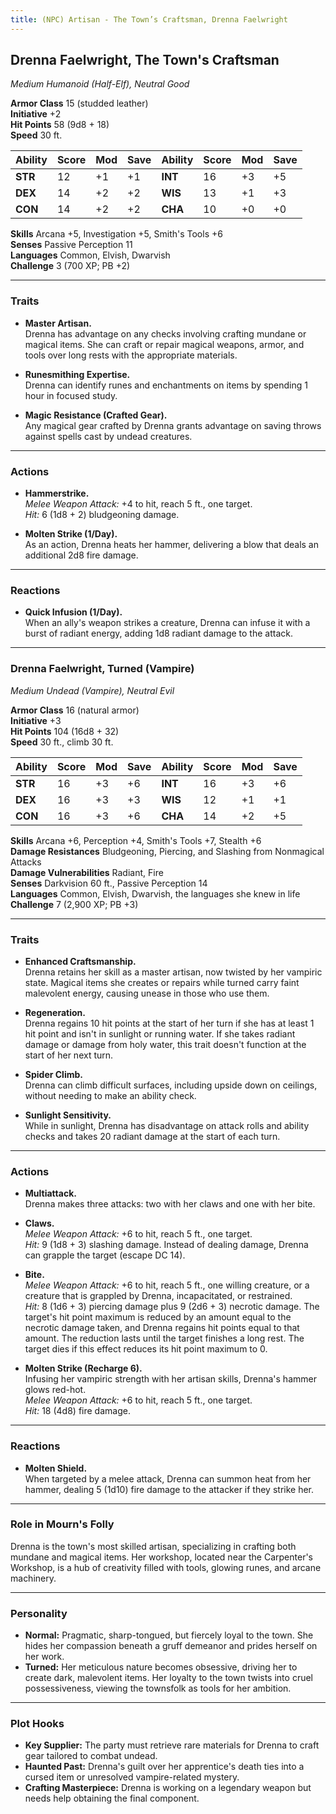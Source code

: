 ```yaml
---
title: (NPC) Artisan - The Town’s Craftsman, Drenna Faelwright
---
```



## **Drenna Faelwright, The Town's Craftsman**

_Medium Humanoid (Half-Elf), Neutral Good_

**Armor Class** 15 (studded leather)  
**Initiative** +2  
**Hit Points** 58 (9d8 + 18)  
**Speed** 30 ft.

|Ability|Score|Mod|Save|Ability|Score|Mod|Save|
|---|---|---|---|---|---|---|---|
|**STR**|12|+1|+1|**INT**|16|+3|+5|
|**DEX**|14|+2|+2|**WIS**|13|+1|+3|
|**CON**|14|+2|+2|**CHA**|10|+0|+0|

**Skills** Arcana +5, Investigation +5, Smith's Tools +6  
**Senses** Passive Perception 11  
**Languages** Common, Elvish, Dwarvish  
**Challenge** 3 (700 XP; PB +2)

---

### **Traits**

- **Master Artisan.**  
    Drenna has advantage on any checks involving crafting mundane or magical items. She can craft or repair magical weapons, armor, and tools over long rests with the appropriate materials.
    
- **Runesmithing Expertise.**  
    Drenna can identify runes and enchantments on items by spending 1 hour in focused study.
    
- **Magic Resistance (Crafted Gear).**  
    Any magical gear crafted by Drenna grants advantage on saving throws against spells cast by undead creatures.
    

---

### **Actions**

- **Hammerstrike.**  
    _Melee Weapon Attack:_ +4 to hit, reach 5 ft., one target.  
    _Hit:_ 6 (1d8 + 2) bludgeoning damage.
    
- **Molten Strike (1/Day).**  
    As an action, Drenna heats her hammer, delivering a blow that deals an additional 2d8 fire damage.
    

---

### **Reactions**

- **Quick Infusion (1/Day).**  
    When an ally's weapon strikes a creature, Drenna can infuse it with a burst of radiant energy, adding 1d8 radiant damage to the attack.

---

### **Drenna Faelwright, Turned (Vampire)**

_Medium Undead (Vampire), Neutral Evil_

**Armor Class** 16 (natural armor)  
**Initiative** +3  
**Hit Points** 104 (16d8 + 32)  
**Speed** 30 ft., climb 30 ft.

|Ability|Score|Mod|Save|Ability|Score|Mod|Save|
|---|---|---|---|---|---|---|---|
|**STR**|16|+3|+6|**INT**|16|+3|+6|
|**DEX**|16|+3|+3|**WIS**|12|+1|+1|
|**CON**|16|+3|+6|**CHA**|14|+2|+5|

**Skills** Arcana +6, Perception +4, Smith's Tools +7, Stealth +6  
**Damage Resistances** Bludgeoning, Piercing, and Slashing from Nonmagical Attacks  
**Damage Vulnerabilities** Radiant, Fire  
**Senses** Darkvision 60 ft., Passive Perception 14  
**Languages** Common, Elvish, Dwarvish, the languages she knew in life  
**Challenge** 7 (2,900 XP; PB +3)

---

### **Traits**

- **Enhanced Craftsmanship.**  
    Drenna retains her skill as a master artisan, now twisted by her vampiric state. Magical items she creates or repairs while turned carry faint malevolent energy, causing unease in those who use them.
    
- **Regeneration.**  
    Drenna regains 10 hit points at the start of her turn if she has at least 1 hit point and isn't in sunlight or running water. If she takes radiant damage or damage from holy water, this trait doesn't function at the start of her next turn.
    
- **Spider Climb.**  
    Drenna can climb difficult surfaces, including upside down on ceilings, without needing to make an ability check.
    
- **Sunlight Sensitivity.**  
    While in sunlight, Drenna has disadvantage on attack rolls and ability checks and takes 20 radiant damage at the start of each turn.
    

---

### **Actions**

- **Multiattack.**  
    Drenna makes three attacks: two with her claws and one with her bite.
    
- **Claws.**  
    _Melee Weapon Attack:_ +6 to hit, reach 5 ft., one target.  
    _Hit:_ 9 (1d8 + 3) slashing damage. Instead of dealing damage, Drenna can grapple the target (escape DC 14).
    
- **Bite.**  
    _Melee Weapon Attack:_ +6 to hit, reach 5 ft., one willing creature, or a creature that is grappled by Drenna, incapacitated, or restrained.  
    _Hit:_ 8 (1d6 + 3) piercing damage plus 9 (2d6 + 3) necrotic damage. The target's hit point maximum is reduced by an amount equal to the necrotic damage taken, and Drenna regains hit points equal to that amount. The reduction lasts until the target finishes a long rest. The target dies if this effect reduces its hit point maximum to 0.
    
- **Molten Strike (Recharge 6).**  
    Infusing her vampiric strength with her artisan skills, Drenna's hammer glows red-hot.  
    _Melee Weapon Attack:_ +6 to hit, reach 5 ft., one target.  
    _Hit:_ 18 (4d8) fire damage.
    

---

### **Reactions**

- **Molten Shield.**  
    When targeted by a melee attack, Drenna can summon heat from her hammer, dealing 5 (1d10) fire damage to the attacker if they strike her.

---

### **Role in Mourn's Folly**

Drenna is the town's most skilled artisan, specializing in crafting both mundane and magical items. Her workshop, located near the Carpenter's Workshop, is a hub of creativity filled with tools, glowing runes, and arcane machinery.

---

### **Personality**

- **Normal:** Pragmatic, sharp-tongued, but fiercely loyal to the town. She hides her compassion beneath a gruff demeanor and prides herself on her work.
- **Turned:** Her meticulous nature becomes obsessive, driving her to create dark, malevolent items. Her loyalty to the town twists into cruel possessiveness, viewing the townsfolk as tools for her ambition.

---

### **Plot Hooks**

- **Key Supplier:** The party must retrieve rare materials for Drenna to craft gear tailored to combat undead.
- **Haunted Past:** Drenna's guilt over her apprentice's death ties into a cursed item or unresolved vampire-related mystery.
- **Crafting Masterpiece:** Drenna is working on a legendary weapon but needs help obtaining the final component.